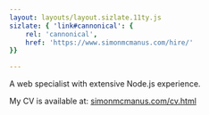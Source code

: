 ```yaml
---
layout: layouts/layout.sizlate.11ty.js
sizlate: { 'link#cannonical': {
    rel: 'cannonical',
    href: 'https://www.simonmcmanus.com/hire/'
}}

---
```



<section class="contained">
    <p>
        A web specialist with extensive Node.js experience.
    </p>
    <p>
        My CV is available at:
        <a href="https://simonmcmanus.com/cv.html" target="smm_cv">simonmcmanus.com/cv.html</a>
    </p>
</section>